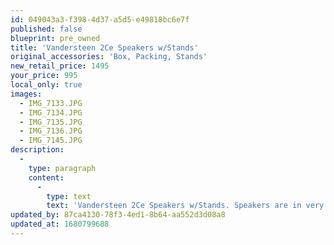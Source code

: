 ```yaml
---
id: 049043a3-f398-4d37-a5d5-e49818bc6e7f
published: false
blueprint: pre_owned
title: 'Vandersteen 2Ce Speakers w/Stands'
original_accessories: 'Box, Packing, Stands'
new_retail_price: 1495
your_price: 995
local_only: true
images:
  - IMG_7133.JPG
  - IMG_7134.JPG
  - IMG_7135.JPG
  - IMG_7136.JPG
  - IMG_7145.JPG
description:
  -
    type: paragraph
    content:
      -
        type: text
        text: 'Vandersteen 2Ce Speakers w/Stands. Speakers are in very good physical and functional condition and sold as new for $1,495.00/pair. Black cloth and oak wood trim. This is an iconic speaker that punched way above its weight and is one of the best selling audiophile speakers of all time. The new version of this model sells for $3,600.00'
updated_by: 87ca4130-78f3-4ed1-8b64-aa552d3d08a8
updated_at: 1680799688
---
```

